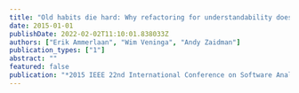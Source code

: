 ```yaml
---
title: "Old habits die hard: Why refactoring for understandability does not give immediate benefits"
date: 2015-01-01
publishDate: 2022-02-02T11:10:01.838033Z
authors: ["Erik Ammerlaan", "Wim Veninga", "Andy Zaidman"]
publication_types: ["1"]
abstract: ""
featured: false
publication: "*2015 IEEE 22nd International Conference on Software Analysis, Evolution, and Reengineering (SANER)*"
---
```


